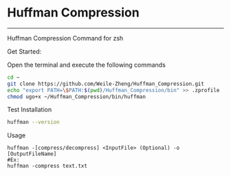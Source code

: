 # Huffman Compression
***

Huffman Compression Command for zsh

Get Started:

Open the terminal and execute the following commands

```Bash
cd ~
git clone https://github.com/Weile-Zheng/Huffman_Compression.git
echo "export PATH=\$PATH:$(pwd)/Huffman_Compression/bin" >> .zprofile
chmod ugo+x ~/Huffman_Compression/bin/huffman 

```

Test Installation
```Bash
huffman --version
```

Usage
```
huffman -[compress/decompress] <InputFile> (Optional) -o [OutputFileName]
#Ex:
huffman -compress text.txt
```

